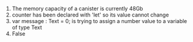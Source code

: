 1. The memory capacity of a canister is currently 48Gb
2. counter has been declared with 'let' so its value cannot change
3. var message : Text = 0; is trying to assign a number value to a variable of type Text
4. False